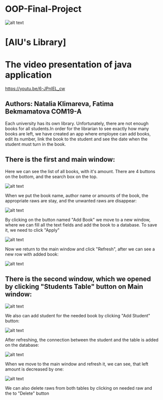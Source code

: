 # OOP-Final-Project

![alt text](https://upload.wikimedia.org/wikipedia/en/0/07/Ala-Too_International_University_Seal.png)

# [AIU's Library]

# The video presentation of java application
https://youtu.be/6-JPnIEL_cw

## Authors: Natalia Klimareva, Fatima Bekmamatova COM19-A

Each university has its own library. Unfortunately, there are not enough books for all students.In order for the librarian to see exactly how many books are left, we have created an app where employee can add books, edit its number, link the book to the student and see the date when the student must turn in the book.

## There is the first and main window: 

Here we can see the list of all books, with it's amount. There are 4 buttons on the bottom, and the search box on the top.

![alt text](https://github.com/MIA1kl/Final-Project/blob/master/ReadmeImages/2020-12-23_03-15-38.png?raw=true)


When we put the book name, author name or amounts of the book, the appropriate raws are stay, and the unwanted raws are disappear:

![alt text](https://github.com/MIA1kl/Final-Project/blob/master/ReadmeImages/2020-12-23_03-17-06.png?raw=true)

By clicking on the button named "Add Book" we move to a new window, where we can fill all the text fields and add the book to a database. To save it, we need to click "Apply"

![alt text](https://github.com/MIA1kl/Final-Project/blob/master/ReadmeImages/2020-12-23_03-19-55.png?raw=true)

Now we return to the main window and click "Refresh", after we can see a new row with added book:

![alt text](https://github.com/MIA1kl/Final-Project/blob/master/ReadmeImages/2020-12-23_03-23-55.png?raw=true)

## There is the second window, which we opened by clicking "Students Table" button on Main window: 

![alt text](https://github.com/MIA1kl/Final-Project/blob/master/ReadmeImages/2020-12-23_02-43-40.png?raw=true)

We also can add student for the needed book by clicking "Add Student" button:

![alt text](https://github.com/MIA1kl/Final-Project/blob/master/ReadmeImages/2020-12-23_03-28-54.png?raw=true)

After refreshing, the connection between the student and the table is added on the database:

![alt text](https://github.com/MIA1kl/Final-Project/blob/master/ReadmeImages/2020-12-23_03-30-10.png?raw=true)

When we move to the main window and refresh it, we can see, that left amount is decreased by one:

![alt text](https://github.com/MIA1kl/Final-Project/blob/master/ReadmeImages/2020-12-23_03-33-29.png?raw=true)

We can also delete raws from both tables by clicking on needed raw and the to "Delete" button
